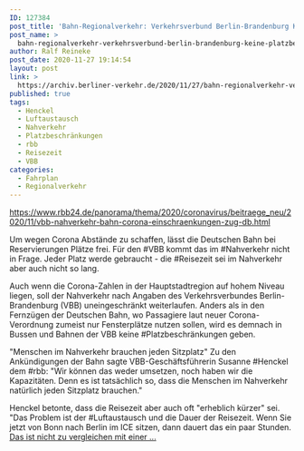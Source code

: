 ```yaml
---
ID: 127384
post_title: 'Bahn-Regionalverkehr: Verkehrsverbund Berlin-Brandenburg Keine Platzbeschränkungen im Nah- und Regionalverkehr geplant, aus rbb24'
post_name: >
  bahn-regionalverkehr-verkehrsverbund-berlin-brandenburg-keine-platzbeschraenkungen-im-nah-und-regionalverkehr-geplant-aus-rbb24
author: Ralf Reineke
post_date: 2020-11-27 19:14:54
layout: post
link: >
  https://archiv.berliner-verkehr.de/2020/11/27/bahn-regionalverkehr-verkehrsverbund-berlin-brandenburg-keine-platzbeschraenkungen-im-nah-und-regionalverkehr-geplant-aus-rbb24/
published: true
tags:
  - Henckel
  - Luftaustausch
  - Nahverkehr
  - Platzbeschränkungen
  - rbb
  - Reisezeit
  - VBB
categories:
  - Fahrplan
  - Regionalverkehr
---
```

https://www.rbb24.de/panorama/thema/2020/coronavirus/beitraege_neu/2020/11/vbb-nahverkehr-bahn-corona-einschraenkungen-zug-db.html

Um wegen Corona Abstände zu schaffen, lässt die Deutschen Bahn bei Reservierungen Plätze frei. Für den #VBB kommt das im #Nahverkehr nicht in Frage. Jeder Platz werde gebraucht - die #Reisezeit sei im Nahverkehr aber auch nicht so lang.

Auch wenn die Corona-Zahlen in der Hauptstadtregion auf hohem Niveau liegen, soll der Nahverkehr nach Angaben des Verkehrsverbundes Berlin-Brandenburg (VBB) uneingeschränkt weiterlaufen. Anders als in den Fernzügen der Deutschen Bahn, wo Passagiere laut neuer Corona-Verordnung zumeist nur Fensterplätze nutzen sollen, wird es demnach in Bussen und Bahnen der VBB keine #Platzbeschränkungen geben.

"Menschen im Nahverkehr brauchen jeden Sitzplatz"
Zu den Ankündigungen der Bahn sagte VBB-Geschäftsführerin Susanne #Henckel dem #rbb: "Wir können das weder umsetzen, noch haben wir die Kapazitäten. Denn es ist tatsächlich so, dass die Menschen im Nahverkehr natürlich jeden Sitzplatz brauchen."

Henckel betonte, dass die Reisezeit aber auch oft "erheblich kürzer" sei. "Das Problem ist der #Luftaustausch und die Dauer der Reisezeit. Wenn Sie jetzt von Bonn nach Berlin im ICE sitzen, dann dauert das ein paar Stunden. <a href="https://www.rbb24.de/panorama/thema/2020/coronavirus/beitraege_neu/2020/11/vbb-nahverkehr-bahn-corona-einschraenkungen-zug-db.html">Das ist nicht zu vergleichen mit einer ...</a>